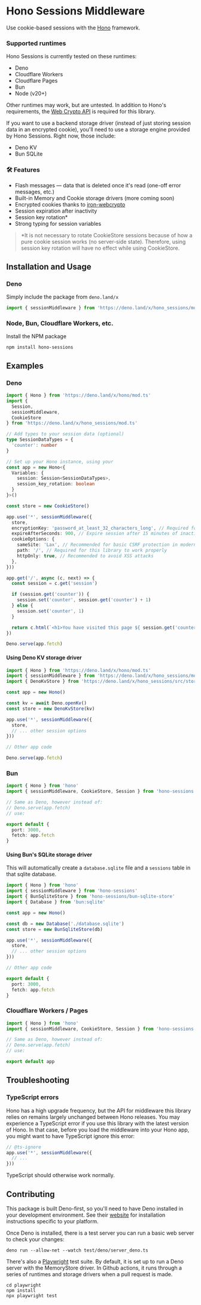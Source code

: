 # Hono Sessions Middleware
Use cookie-based sessions with the [Hono](https://hono.dev/) framework.

### Supported runtimes

Hono Sessions is currently tested on these runtimes:

- Deno
- Cloudflare Workers
- Cloudflare Pages
- Bun
- Node (v20+)

Other runtimes may work, but are untested. In addition to Hono's requirements, the [Web Crypto API](https://developer.mozilla.org/en-US/docs/Web/API/Web_Crypto_API) is required for this library.

If you want to use a backend storage driver (instead of just storing session data in an encrypted cookie), you'll need to use a storage engine provided by Hono Sessions. Right now, those include:

- Deno KV
- Bun SQLite

### 🛠️ Features
- Flash messages — data that is deleted once it's read (one-off error messages, etc.)
- Built-in Memory and Cookie storage drivers (more coming soon)
- Encrypted cookies thanks to [iron-webcrypto](https://github.com/brc-dd/iron-webcrypto)
- Session expiration after inactivity
- Session key rotation* 
- Strong typing for session variables

> *It is not necessary to rotate CookieStore sessions because of how a pure cookie session works (no server-side state). Therefore, using session key rotation will have no effect while using CookieStore.

## Installation and Usage

### Deno

Simply include the package from `deno.land/x`

```ts
import { sessionMiddleware } from 'https://deno.land/x/hono_sessions/mod.ts'
```

### Node, Bun, Cloudflare Workers, etc.

Install the NPM package
```
npm install hono-sessions
```

## Examples

### Deno
```ts
import { Hono } from 'https://deno.land/x/hono/mod.ts'
import { 
  Session,
  sessionMiddleware, 
  CookieStore 
} from 'https://deno.land/x/hono_sessions/mod.ts'

// Add types to your session data (optional)
type SessionDataTypes = {
  'counter': number
}

// Set up your Hono instance, using your 
const app = new Hono<{
  Variables: {
    session: Session<SessionDataTypes>,
    session_key_rotation: boolean
  }
}>()

const store = new CookieStore()

app.use('*', sessionMiddleware({
  store,
  encryptionKey: 'password_at_least_32_characters_long', // Required for CookieStore, recommended for others
  expireAfterSeconds: 900, // Expire session after 15 minutes of inactivity
  cookieOptions: {
    sameSite: 'Lax', // Recommended for basic CSRF protection in modern browsers
    path: '/', // Required for this library to work properly
    httpOnly: true, // Recommended to avoid XSS attacks
  },
}))

app.get('/', async (c, next) => {
  const session = c.get('session')

  if (session.get('counter')) {
    session.set('counter', session.get('counter') + 1)
  } else {
    session.set('counter', 1)
  }

  return c.html(`<h1>You have visited this page ${ session.get('counter') } times</h1>`)
})

Deno.serve(app.fetch)
```

#### Using Deno KV storage driver

```ts
import { Hono } from 'https://deno.land/x/hono/mod.ts'
import { sessionMiddleware } from 'https://deno.land/x/hono_sessions/mod.ts'
import { DenoKvStore } from 'https://deno.land/x/hono_sessions/src/store/deno/DenoKvStore.ts'

const app = new Hono()

const kv = await Deno.openKv()
const store = new DenoKvStore(kv)

app.use('*', sessionMiddleware({
  store,
  // ... other session options
}))

// Other app code

Deno.serve(app.fetch)

```

### Bun

```ts
import { Hono } from 'hono'
import { sessionMiddleware, CookieStore, Session } from 'hono-sessions'

// Same as Deno, however instead of:
// Deno.serve(app.fetch)
// use:

export default {
  port: 3000,
  fetch: app.fetch
}
```

#### Using Bun's SQLite storage driver

This will automatically create a `database.sqlite` file and a `sessions` table in that sqlite database.

```ts
import { Hono } from 'hono'
import { sessionMiddleware } from 'hono-sessions'
import { BunSqliteStore } from 'hono-sessions/bun-sqlite-store'
import { Database } from 'bun:sqlite'

const app = new Hono()

const db = new Database('./database.sqlite')
const store = new BunSqliteStore(db)

app.use('*', sessionMiddleware({
  store,
  // ... other session options
}))

// Other app code

export default {
  port: 3000,
  fetch: app.fetch
}
```

### Cloudflare Workers / Pages

```ts
import { Hono } from 'hono'
import { sessionMiddleware, CookieStore, Session } from 'hono-sessions'

// Same as Deno, however instead of:
// Deno.serve(app.fetch)
// use:

export default app
```

## Troubleshooting

### TypeScript errors

Hono has a high upgrade frequency, but the API for middleware this library relies on remains largely unchanged between Hono releases. You may experience a TypeScript error if you use this library with the latest version of Hono. In that case, before you load the middleware into your Hono app, you might want to have TypeScript ignore this error:

```ts
// @ts-ignore
app.use('*', sessionMiddleware({
  // ...
}))
```

TypeScript should otherwise work normally.

## Contributing

This package is built Deno-first, so you'll need to have Deno installed in your development environment. See their [website](https://deno.com/) for installation instructions specific to your platform.

Once Deno is installed, there is a test server you can run a basic web server to check your changes:

```
deno run --allow-net --watch test/deno/server_deno.ts
```

There's also a [Playwright](https://playwright.dev/) test suite. By default, it is set up to run a Deno server with the MemoryStore driver. In Github actions, it runs through a series of runtimes and storage drivers when a pull request is made.

```
cd playwright
npm install
npx playwright test
```
